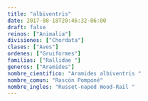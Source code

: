 ```yaml
---
title: "albiventris"
date: 2017-08-18T20:46:32-06:00
draft: false
reinos: ["Animalia"]
divisiones: ["Chordata"]
clases: ["Aves"]
ordenes: ["Gruiformes"]
familias: ["Rallidae "]
generos: ["Aramides"]
nombre_cientifico: "Aramides albiventris "
nombre_comun: "Rascón Pomponé"
nombre_ingles: "Russet-naped Wood-Rail "
---
```

